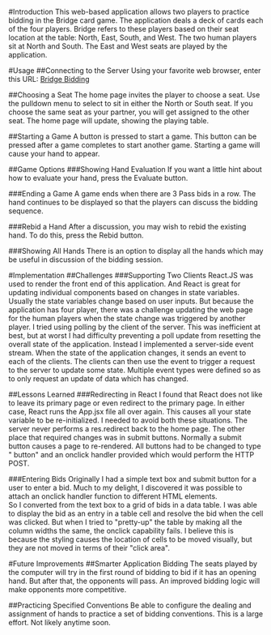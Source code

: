 #Introduction
This web-based application allows two players to practice bidding in the Bridge card game.
The application deals a deck of cards each of the four players. Bridge refers to these players based on their seat location at the table: North, East, South, and West. The two human players sit at North and South. The East and West seats are played by the application.

#Usage
##Connecting to the Server
Using your favorite web browser, enter this URL:
      [Bridge Bidding](http://192.168.1.5:3000)

##Choosing a Seat
The home page invites the player to choose a seat. Use the pulldown menu to select to sit in either the North or South seat. If you choose the same seat as your partner, you will get assigned to the other seat.
The home page will update, showing the playing table.

##Starting a Game
A button is pressed to start a game. This button can be pressed after a game completes to start another game. Starting a game will cause your hand to appear.

##Game Options
###Showing Hand Evaluation
If you want a little hint about how to evaluate your hand, press the Evaluate button.

###Ending a Game
A game ends when there are 3 Pass bids in a row. The hand continues to be displayed so that the players can discuss the bidding sequence.

###Rebid a Hand
After a discussion, you may wish to rebid the existing hand. To do this, press the Rebid button.

###Showing All Hands
There is an option to display all the hands which may be useful in discussion of the bidding session.

#Implementation
##Challenges
###Supporting Two Clients
React.JS was used to render the front end of this application. And React is great for updating individual components based on changes in state variables. Usually the state variables change based on user inputs. But because the application has four player, there was a challenge updating the web page for the human players when the state change was triggered by another player.
I tried using polling by the client of the server. This was inefficient at best, but at worst I had difficulty preventing a poll update from resetting the overall state of the application.
Instead I implemented a server-side event stream. When the state of the application changes, it sends an event to each of the clients. The clients can then use the event to trigger a request to the server to update some state. Multiple event types were defined so as to only request an update of data which has changed.


##Lessons Learned
###Redirecting in React
I found that React does not like to leave its primary page or even redirect to the primary page. In either case, React runs the App.jsx file all over again. This causes all your state variable to be re-initialized.
I needed to avoid both these situations. The server never performs a res.redirect back to the home page.
The other place that required changes was in submit buttons. Normally a submit button causes a page to re-rendered. All buttons had to be changed to type "
button" and an onclick handler provided which would perform the HTTP POST.

###Entering Bids
Originally I had a simple text box and submit button for a user to enter a bid. Much to my delight, I discovered it was possible to attach an onclick handler function to different HTML elements.  
So I converted from the text box to a grid of bids in a data table. I was able to display the bid as an entry in a table cell and resolve the bid when the cell was clicked.
But when I tried to "pretty-up" the table by making all the column widths the same, the onclick capability fails. I believe this is because the styling causes the location of cells to be moved visually, but they are not moved in terms of their "click area".

#Future Improvements
##Smarter Application Bidding
The seats played by the computer will try in the first round of bidding to bid if it has an opening hand. But after that, the opponents will pass. An improved bidding logic will make opponents more competitive.

##Practicing Specified Conventions
Be able to configure the dealing and assignment of hands to practice a set of bidding conventions.
This is a large effort. Not likely anytime soon.